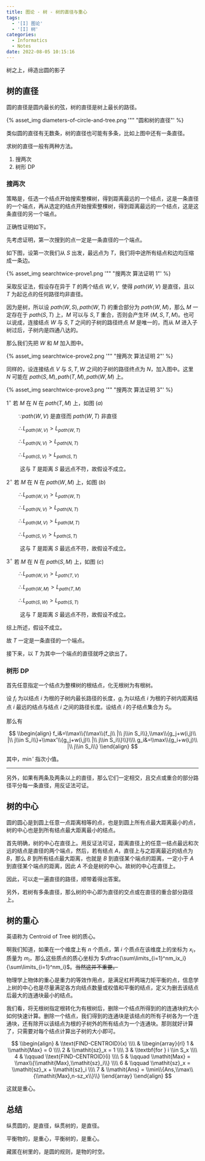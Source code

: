 ```yaml
---
title: 图论 - 树 - 树的直径与重心
tags:
  - '[I] 图论'
  - '[I] 树'
categories:
  - Informatics
  - Notes
date: 2022-08-05 10:15:16
---
```



树之上，缔造出圆的影子

<!--more-->

## 树的直径

圆的直径是圆内最长的弦，树的直径是树上最长的路径。

{% asset_img diameters-of-circle-and-tree.png '"" "圆和树的直径"' %}

类似圆的直径有无数条，树的直径也可能有多条，比如上图中还有一条直径。

求树的直径一般有两种方法。

  1. 搜两次
  2. 树形 DP

### 搜两次

策略是，任选一个结点开始搜索整棵树，得到距离最远的一个结点，这是一条直径的一个端点，再从选定的结点开始搜索整棵树，得到距离最远的一个结点，这是这条直径的另一个端点。

正确性证明如下。

先考虑证明，第一次搜到的点一定是一条直径的一个端点。

如下图，设第一次我们从 $S$ 出发，最远点为 $T$，我们将中途所有结点和边均压缩成一条边。

{% asset_img searchtwice-prove1.png '"" "搜两次 算法证明 1"' %}

采取反证法，假设存在异于 $T$ 的两个结点 $W,V$，使得 $\mathit{path}(W,V)$ 是直径，且以 $T$ 为起讫点的任何路径均非直径。

因为是树，所以设 $\mathit{path}(W,S),\mathit{path}(W,T)$ 的重合部分为 $\mathit{path}(W,M)$，那么 $M$ 一定存在于 $\mathit{path}(S,T)$ 上，$M$ 可以与 $S,T$ 重合，否则会产生环 $(M,S,T,M)$。也可以说成，连接结点 $W$ 与 $S,T$ 之间的子树的路径终点 $M$ 是唯一的，而从 $M$ 进入子树过后，子树内是四通八达的。

那么我们先把 $W$ 和 $M$ 加入图中。

{% asset_img searchtwice-prove2.png '"" "搜两次 算法证明 2"' %}

同样的，设连接结点 $V$ 与 $S,T,W$ 之间的子树的路径终点为 $N$，加入图中。这里 $N$ 可能在 $\mathit{path}(S,M),\mathit{path}(T,M),\mathit{path}(W,M)$ 上。

{% asset_img searchtwice-prove3.png '"" "搜两次 算法证明 3"' %}

$1^\circ$ 若 $M$ 在 $N$ 在 $\mathit{path}(T,M)$ 上，如图 $(a)$

$\qquad\because\mathit{path}(W,V)$ 是直径而 $\mathit{path}(W,T)$ 非直径

$\qquad\therefore L_{\mathit{path}(W,V)}>L_{\mathit{path}(W,T)}$

$\qquad\therefore L_{\mathit{path}(N,V)}>L_{\mathit{path}(N,T)}$

$\qquad\therefore L_{\mathit{path}(S,V)}>L_{\mathit{path}(S,T)}$

$\qquad$ 这与 $T$ 是距离 $S$ 最远点不符，故假设不成立。

$2^\circ$ 若 $M$ 在 $N$ 在 $\mathit{path}(W,M)$ 上，如图 $(b)$

$\qquad\therefore L_{\mathit{path}(W,V)}>L_{\mathit{path}(W,T)}$

$\qquad\therefore L_{\mathit{path}(N,V)}>L_{\mathit{path}(N,T)}$

$\qquad\therefore L_{\mathit{path}(M,V)}>L_{\mathit{path}(M,T)}$

$\qquad\therefore L_{\mathit{path}(S,V)}>L_{\mathit{path}(S,T)}$

$\qquad$ 这与 $T$ 是距离 $S$ 最远点不符，故假设不成立。

$3^\circ$ 若 $M$ 在 $N$ 在 $\mathit{path}(S,M)$ 上，如图 $(c)$

$\qquad\therefore L_{\mathit{path}(W,V)}>L_{\mathit{path}(T,V)}$

$\qquad\therefore L_{\mathit{path}(W,M)}>L_{\mathit{path}(T,M)}$

$\qquad\therefore L_{\mathit{path}(S,W)}>L_{\mathit{path}(S,T)}$

$\qquad$ 这与 $T$ 是距离 $S$ 最远点不符，故假设不成立。

综上所述，假设不成立。

故 $T$ 一定是一条直径的一个端点。

接下来，以 $T$ 为其中一个端点的直径就呼之欲出了。

### 树形 DP

首先任意指定一个结点为整棵树的根结点，化无根树为有根树。

设 $f_i$ 为以结点 $i$ 为根的子树内最长路径的长度，$g_i$ 为以结点 $i$ 为根的子树内距离结点 $i$ 最远的结点与结点 $i$ 之间的路径长度。设结点 $i$ 的子结点集合为 $S_i$。

那么有

$$
\\begin{align}
  f_i&=\\max\\{\\max\\{f_j\\ |\\ j\\in S_i\\},\\max\\{g_j+w(i,j)\\ |\\ j\\in S_i\\}+\\max'\\{g_j+w(i,j)\\ |\\ j\\in S_i\\}\\}\\\\
  g_i&=\\max\\{g_i+w(i,j)\\ |\\ j\\in S_i\\}
\\end{align}
$$

其中，$\min'$ 指次小值。

---

另外，如果有两条及两条以上的直径，那么它们一定相交，且交点或重合的部分路径平分每一条直径，用反证法可证。

## 树的中心

圆的圆心是到圆上任意一点距离相等的点，也是到圆上所有点最大距离最小的点，树的中心也是到所有结点最大距离最小的结点。

首先明确，树的中心在直径上。用反证法可证，距离直径上的任意一结点最远和次远的结点是直径的两个端点，然后，若有结点 $A$，直径上与之距离最近的结点为 $B$，那么 $B$ 到所有结点最大距离，也就是 $B$ 到直径某个端点的距离，一定小于 $A$ 到直径某个端点的距离，因此 $A$ 不会是树的中心。故树的中心在直径上。

因此，可以走一遍直径的路径，顺带着得出答案。

另外，若树有多条直径，那么树的中心即为直径的交点或在直径的重合部分路径上。

## 树的重心

英语称为 Centroid of Tree 树的质心。

啊我们知道，如果在一个维度上有 $n$ 个质点，第 $i$ 个质点在该维度上的坐标为 $x_i$，质量为 $m_i$，那么这些质点的质心坐标为 $\dfrac{\sum\limits_{i=1}^nm_ix_i}{\sum\limits_{i=1}^nm_i}$。~~当然这并不重要。~~

物理学上物体的重心是重力的等效作用点，是满足杠杆两端力矩平衡的点，信息学上树的中心也是尽量满足各方向结点数量或权值和平衡的结点，定义为删去该结点后最大的连通块最小的结点。

我们看，将无根树指定根转化为有根树后，删除一个结点所得到的的连通块的大小如何快速计算。删除一个结点，我们得到的连通块是该结点的所有子树各为一个连通块，还有除开以该结点为根的子树外的所有结点为一个连通块。那则就好计算了，只需要对每个结点计算出子树的大小即可。

$$
\\begin{align}
  & \\text{FIND-CENTROID}(x) \\\\
  & \\begin{array}{rl}
      1 &  \\mathit{Max} = 0 \\\\
      2 &  \\mathit{sz}_x = 1 \\\\
      3 &  \\textbf{for } i \\in S_x \\\\
      4 &  \\qquad \\text{FIND-CENTROID}(i) \\\\
      5 &  \\qquad \\mathit{Max} = \\max\\{\\mathit{Max},\\mathit{sz}_i\\} \\\\
      6 &  \\qquad \\mathit{sz}_x = \\mathit{sz}_x + \\mathit{sz}_i \\\\
      7 &  \\mathit{Ans} = \\min\\{Ans,\\max\\{\\mathit{Max},n-sz_x\\}\\}
    \\end{array}
\\end{align}
$$

这就是重心。

## 总结

纵贯圆的，是直径，纵贯树的，是直径。

平衡物的，是重心，平衡树的，是重心。

藏匿在树里的，是圆的规则，是物的时空。
